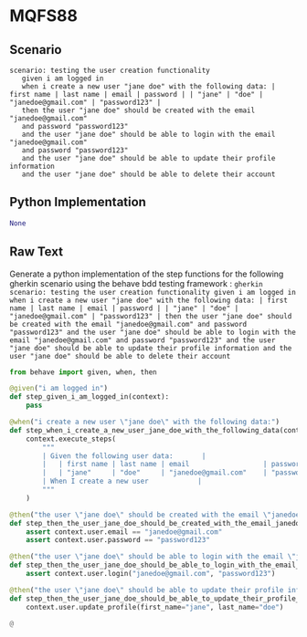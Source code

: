 # MQFS88
## Scenario
```gherkin
scenario: testing the user creation functionality 
   given i am logged in 
   when i create a new user "jane doe" with the following data: | first name | last name | email | password | | "jane" | "doe" | "janedoe@gmail.com" | "password123" | 
   then the user "jane doe" should be created with the email "janedoe@gmail.com" 
   and password "password123" 
   and the user "jane doe" should be able to login with the email "janedoe@gmail.com" 
   and password "password123" 
   and the user "jane doe" should be able to update their profile information 
   and the user "jane doe" should be able to delete their account
```


## Python Implementation
```python
None
```


## Raw Text
Generate a python implementation of the step functions for the following gherkin scenario using the behave bdd testing framework : ```gherkin scenario: testing the user creation functionality given i am logged in when i create a new user "jane doe" with the following data: | first name | last name | email | password | | "jane" | "doe" | "janedoe@gmail.com" | "password123" | then the user "jane doe" should be created with the email "janedoe@gmail.com" and password "password123" and the user "jane doe" should be able to login with the email "janedoe@gmail.com" and password "password123" and the user "jane doe" should be able to update their profile information and the user "jane doe" should be able to delete their account ```



```python
from behave import given, when, then

@given("i am logged in")
def step_given_i_am_logged_in(context):
    pass

@when("i create a new user \"jane doe\" with the following data:")
def step_when_i_create_a_new_user_jane_doe_with_the_following_data(context):
    context.execute_steps(
        """
        | Given the following user data:       |
        |   | first name | last name | email                  | password |
        |   | "jane"     | "doe"     | "janedoe@gmail.com"    | "password123" |
        | When I create a new user            |
        """
    )

@then("the user \"jane doe\" should be created with the email \"janedoe@gmail.com\" and password \"password123\"")
def step_then_the_user_jane_doe_should_be_created_with_the_email_janedoe_at_gmail_com_and_password_password123(context):
    assert context.user.email == "janedoe@gmail.com"
    assert context.user.password == "password123"

@then("the user \"jane doe\" should be able to login with the email \"janedoe@gmail.com\" and password \"password123\"")
def step_then_the_user_jane_doe_should_be_able_to_login_with_the_email_janedoe_at_gmail_com_and_password_password123(context):
    assert context.user.login("janedoe@gmail.com", "password123")

@then("the user \"jane doe\" should be able to update their profile information")
def step_then_the_user_jane_doe_should_be_able_to_update_their_profile_information(context):
    context.user.update_profile(first_name="jane", last_name="doe")

@
